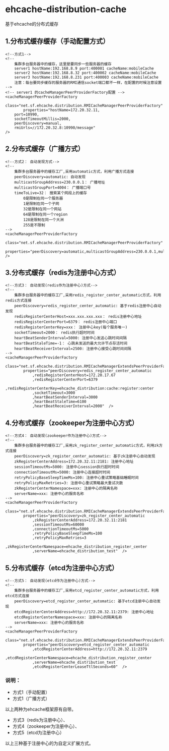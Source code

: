 # ehcache-distribution-cache
基于ehcache的分布式缓存


## 1.分布式缓存缓存（手动配置方式）
    <!--方式1-->
    <!--
        集群多台服务器中的缓存，这里是要同步一些服务器的缓存
        server1 hostName:192.168.8.9 port:400001 cacheName:mobileCache
        server2 hostName:192.168.8.32 port:400002 cacheName:mobileCache
        server3 hostName:192.168.8.231 port:400003 cacheName:mobileCache
        注意：每台要同步缓存的服务器的RMI通信socket端口都不一样，在配置的时候注意设置
    -->
    <!-- server1 的cacheManagerPeerProviderFactory配置 -->
    <cacheManagerPeerProviderFactory
            class="net.sf.ehcache.distribution.RMICacheManagerPeerProviderFactory"
            properties="hostName=172.20.32.11,
        port=10990,
        socketTimeoutMillis=2000,
        peerDiscovery=manual,
        rmiUrls=//172.20.32.8:10990/message"
    />




## 2.分布式缓存（广播方式）
    <!--方式2： 自动发现方式-->
    <!--
        集群多台服务器中的缓存工厂,采用automatic方式，利用广播方式连接
        peerDiscovery=automatic: 自动发现
        multicastGroupAddress=230.0.0.1： 广播地址
        multicastGroupPort=4004： 广播端口号
        timeToLive=32： 搜索某个网段上的缓存
            0是限制在同一个服务器
            1是限制在同一个子网
            32是限制在同一个网站
            64是限制在同一个region
            128是限制在同一个大洲
            255是不限制
    -->
    <cacheManagerPeerProviderFactory
            class="net.sf.ehcache.distribution.RMICacheManagerPeerProviderFactory"
            properties="peerDiscovery=automatic,multicastGroupAddress=230.0.0.1,multicastGroupPort=4004,timeToLive=32"  />




## 3.分布式缓存（redis为注册中心方式）
    <!--方式3： 自动发现(redis作为注册中心)方式-->
    <!--
        集群多台服务器中的缓存工厂,采用redis_register_center_automatic方式，利用redis方式连接
        peerDiscovery=redis_register_center_automatic: 基于redis注册中心自动发现
        redisRegisterCenterHost=xxx.xxx.xxx.xxx： redis注册中心地址
        redisRegisterCenterPort=6379： redis注册中心端口
        redisRegisterCenterKey=xxx： 注册中心key(每个服务唯一)
        socketTimeout=2000： redis执行超时时间
        heartBeatSenderInterval=5000: 注册中心发送心跳时间间隔
        heartBeatStaleTime=-1： 心跳未发送的最大允许节点存活时间
        heartBeatReceiverInterval=2500: 注册中心接受心跳时间间隔
    -->
    <cacheManagerPeerProviderFactory
            class="net.sf.ehcache.distribution.RMICacheManagerExtendsPeerProviderFactory"
            properties="peerDiscovery=redis_register_center_automatic
                ,redisRegisterCenterHost=172.20.17.67
                ,redisRegisterCenterPort=6379
                ,redisRegisterCenterKey=ehcache_distribution:cache:register:center
                ,socketTimeout=3000
                ,heartBeatSenderInterval=3000
                ,heartBeatStaleTime=6100
                ,heartBeatReceiverInterval=2000"  />



## 4.分布式缓存（zookeeper为注册中心方式）
    <!--方式4： 自动发现(zookeeper作为注册中心)方式-->
    <!--
        集群多台服务器中的缓存工厂,采用zk_register_center_automatic方式，利用zk方式连接
        peerDiscovery=zk_register_center_automatic: 基于zk注册中心自动发现
        zkRegisterCenterAddress=172.20.32.11:2181: 注册中心地址
        sessionTimeoutMs=5000: 注册中心session执行超时时间
        connectionTimeoutMs=5000: 注册中心连接超时时间
        retryPolicyBaseSleepTimeMs=100: 注册中心重试策略基础睡眠时间
        retryPolicyMaxRetries=3: 注册中心重试策略最大重试次数
        zkRegisterCenterNamespace=xxx: 注册中心的隔离名称
        serverName=xxx: 注册中心的服务名称
    -->
    <cacheManagerPeerProviderFactory
            class="net.sf.ehcache.distribution.RMICacheManagerExtendsPeerProviderFactory"
            properties="peerDiscovery=zk_register_center_automatic
                ,zkRegisterCenterAddress=172.20.32.11:2181
                ,sessionTimeoutMs=60000
                ,connectionTimeoutMs=5000
                ,retryPolicyBaseSleepTimeMs=100
                ,retryPolicyMaxRetries=3
                ,zkRegisterCenterNamespace=ehcache_distribution_register_center
                ,serverName=ehcache_distribution_test"  />



## 5.分布式缓存（etcd为注册中心方式）
    <!--方式5： 自动发现(etcd作为注册中心)方式-->
    <!--
        集群多台服务器中的缓存工厂,采用etcd_register_center_automatic方式，利用etcd方式连接
        peerDiscovery=etcd_register_center_automatic: 基于etcd注册中心自动发现
        etcdRegisterCenterAddress=http://172.20.32.11:2379: 注册中心地址
        etcdRegisterCenterNamespace=xxx: 注册中心的隔离名称
        serverName=xxx: 注册中心的服务名称
    -->
    <cacheManagerPeerProviderFactory
            class="net.sf.ehcache.distribution.RMICacheManagerExtendsPeerProviderFactory"
            properties="peerDiscovery=etcd_register_center_automatic
                ,etcdRegisterCenterAddress=http://172.20.32.11:2379
                ,etcdRegisterCenterNamespace=ehcache_distribution_register_center
                ,serverName=ehcache_distribution_test
                ,etcdRegisterCenterLeaseTtlSeconds=60"  />

### 说明： 

  - 方式1（手动配置）
  - 方式1（广播方式）
  
  以上两种为ehcache框架原有自带。

  - 方式3（redis为注册中心）、
  - 方式4（zookeeper为注册中心）、
  - 方式5（etcd为注册中心）
  
  以上三种基于注册中心的为自定义扩展方式。